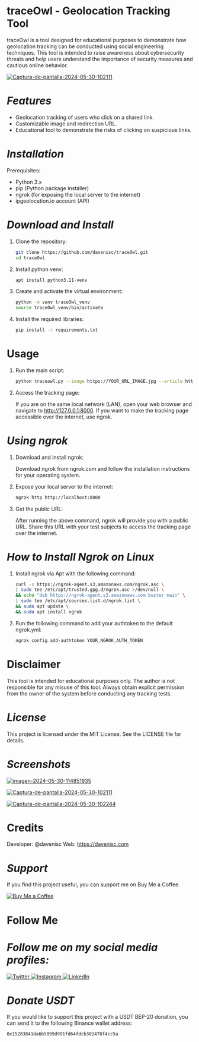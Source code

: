 # traceOwl - Geolocation Tracking Tool

traceOwl is a tool designed for educational purposes to demonstrate how geolocation tracking can be conducted using social engineering techniques. This tool is intended to raise awareness about cybersecurity threats and help users understand the importance of security measures and cautious online behavior.

<a href="https://ibb.co/6YRMD2L"><img src="https://i.ibb.co/Q9FgYZt/Captura-de-pantalla-2024-05-30-102111.png" alt="Captura-de-pantalla-2024-05-30-102111" border="0"></a>

# *Features*

* Geolocation tracking of users who click on a shared link.
* Customizable image and redirection URL.
* Educational tool to demonstrate the risks of clicking on suspicious links.

# *Installation*

Prerequisites: 

* Python 3.x
* pip (Python package installer)
* ngrok (for exposing the local server to the internet)
* ipgeolocation.io account (API)

# *Download and Install*

1. Clone the repository:

   ```bash
   git clone https://github.com/davenisc/traceOwl.git
   cd traceOwl

2. Install python venv:

   ```bash
   apt install python3.11-venv

3. Create and activate the virtual environment:

   ```bash
   python -m venv traceOwl_venv
   source traceOwl_venv/bin/activate

4. Install the required libraries:

   ```bash
   pip install -r requirements.txt


# **Usage**

1. Run the main script:

   ```bash
   python traceowl.py --image https://YOUR_URL_IMAGE.jpg --article https://davenisc.com --title "Exciting Article" --apikey YOUR_IPGEOLOCATION_API_KEY --ngrok http://YOUR_NGROK_URL

2. Access the tracking page:

   If you are on the same local network (LAN), open your web browser and navigate to http://127.0.0.1:8000.
   If you want to make the tracking page accessible over the internet, use ngrok.
   
# *Using ngrok*

1. Download and install ngrok:

   Download ngrok from ngrok.com and follow the installation instructions for your operating system.

2. Expose your local server to the internet:

   ```bash
   ngrok http http://localhost:8000

3. Get the public URL:

   After running the above command, ngrok will provide you with a public URL. Share this URL with your test subjects to access the tracking page over the internet.

# *How to Install Ngrok on Linux*

1. Install ngrok via Apt with the following command:

   ```bash
   curl -s https://ngrok-agent.s3.amazonaws.com/ngrok.asc \
   | sudo tee /etc/apt/trusted.gpg.d/ngrok.asc >/dev/null \
   && echo "deb https://ngrok-agent.s3.amazonaws.com buster main" \
   | sudo tee /etc/apt/sources.list.d/ngrok.list \
   && sudo apt update \
   && sudo apt install ngrok

2. Run the following command to add your authtoken to the default ngrok.yml:

    ```bash
   ngrok config add-authtoken YOUR_NGROK_AUTH_TOKEN


# **Disclaimer**

This tool is intended for educational purposes only. The author is not responsible for any misuse of this tool. Always obtain explicit permission from the owner of the system before conducting any tracking tests.

# *License*

This project is licensed under the MIT License. See the LICENSE file for details.

# *Screenshots*

<a href="https://ibb.co/cgzn9Y4"><img src="https://i.ibb.co/f1mwWDj/imagen-2024-05-30-114851935.png" alt="imagen-2024-05-30-114851935" border="0"></a>

<a href="https://ibb.co/6YRMD2L"><img src="https://i.ibb.co/Q9FgYZt/Captura-de-pantalla-2024-05-30-102111.png" alt="Captura-de-pantalla-2024-05-30-102111" border="0"></a>

<a href="https://ibb.co/R2dVPPH"><img src="https://i.ibb.co/XXMvppJ/Captura-de-pantalla-2024-05-30-102244.png" alt="Captura-de-pantalla-2024-05-30-102244" border="0"></a>

# **Credits**
Developer: @davenisc
Web: https://davenisc.com

# *Support*
If you find this project useful, you can support me on Buy Me a Coffee.

<a href="https://buymeacoffee.com/davenisc" target="_blank">
    <img src="https://img.shields.io/badge/Buy%20Me%20a%20Coffee-FFDD00?style=for-the-badge&logo=buy-me-a-coffee&logoColor=black" alt="Buy Me a Coffee">
</a>

# **Follow Me**

# *Follow me on my social media profiles:*

<a href="https://twitter.com/davenisc" target="_blank">
    <img src="https://img.shields.io/badge/X-1DA1F2?style=for-the-badge&logo=twitter&logoColor=white" alt="Twitter">
</a>
<a href="https://www.instagram.com/davenisc.co/" target="_blank">
    <img src="https://img.shields.io/badge/Instagram-E4405F?style=for-the-badge&logo=instagram&logoColor=white" alt="Instagram">
</a>
<a href="https://www.linkedin.com/in/davenisc/" target="_blank">
    <img src="https://img.shields.io/badge/LinkedIn-0077B5?style=for-the-badge&logo=linkedin&logoColor=white" alt="LinkedIn">
</a>

# *Donate USDT* 

If you would like to support this project with a USDT BEP-20 donation, you can send it to the following Binance wallet address:

   ```bash
   0x15283841da6b5099d991fd64fdcb302478f4cc5a
